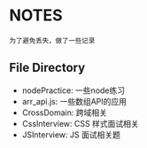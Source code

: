 # NOTES
    为了避免丢失，做了一些记录
## File Directory
* nodePractice: 一些node练习
* arr_api.js: 一些数组API的应用
* CrossDomain: 跨域相关
* CssInterview: CSS 样式面试相关
* JSInterview: JS 面试相关题

